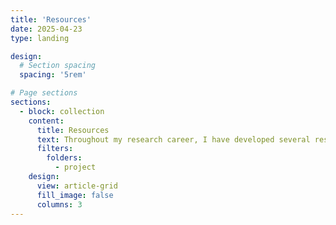 ```yaml
---
title: 'Resources'
date: 2025-04-23
type: landing

design:
  # Section spacing
  spacing: '5rem'

# Page sections
sections:
  - block: collection
    content:
      title: Resources
      text: Throughout my research career, I have developed several resources in collaboration with colleagues, and share them so that they may be of use to others.
      filters:
        folders:
          - project
    design:
      view: article-grid
      fill_image: false
      columns: 3
---
```

